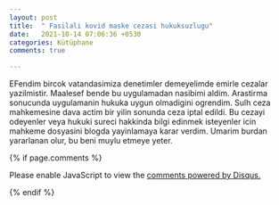 ```yaml
---
layout: post
title:  " Fasilali kovid maske cezasi hukuksuzlugu"
date:   2021-10-14 07:06:36 +0530
categories: Kütüphane
comments: true

---
```

EFendim bircok vatandasimiza denetimler demeyelimde emirle cezalar yazilmistir. Maalesef bende bu uygulamadan nasibimi aldim. Arastirma sonucunda uygulamanin hukuka uygun olmadigini ogrendim. Sulh ceza mahkemesine dava actim bir yilin sonunda ceza iptal edildi. Bu cezayi odeyenler veya hukuki sureci hakkinda bilgi edinmek isteyenler icin mahkeme dosyasini blogda yayinlamaya karar verdim. Umarim burdan yararlanan olur, bu beni muylu etmeye yeter. 



<object data="/assets/merged.pdf" type="application/pdf" width="100%" height="100%" style="overflow: auto;"> 
</object>


    














{% if page.comments %}

<div id="disqus_thread"></div>
<script>

/**
*  RECOMMENDED CONFIGURATION VARIABLES: EDIT AND UNCOMMENT THE SECTION BELOW TO INSERT DYNAMIC VALUES FROM YOUR PLATFORM OR CMS.
*  LEARN WHY DEFINING THESE VARIABLES IS IMPORTANT: https://disqus.com/admin/universalcode/#configuration-variables*/
/*
var disqus_config = function () {
this.page.url = PAGE_URL;  // Replace PAGE_URL with your page's canonical URL variable
this.page.identifier = PAGE_IDENTIFIER; // Replace PAGE_IDENTIFIER with your page's unique identifier variable
};
*/
(function() { // DON'T EDIT BELOW THIS LINE
var d = document, s = d.createElement('script');
s.src = 'https://https-iamselcuk-github-io.disqus.com/embed.js';
s.setAttribute('data-timestamp', +new Date());
(d.head || d.body).appendChild(s);
})();
</script>
<noscript>Please enable JavaScript to view the <a href="https://disqus.com/?ref_noscript">comments powered by Disqus.</a></noscript>


{% endif %}

